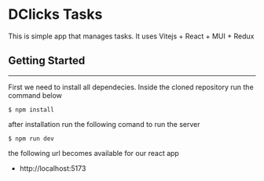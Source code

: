 # DClicks Tasks

This is simple app that manages tasks. It uses Vitejs + React + MUI + Redux 


## Getting Started
----------------


First we need to install all dependecies. Inside the cloned repository run the command below

```
$ npm install
```

after installation run the following comand to run the server

```
$ npm run dev
```

the following url becomes available for our react app

* http://localhost:5173

